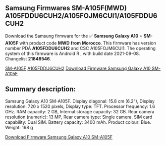 <h2>Samsung Firmwares SM-A105F(MWD) A105FDDU6CUH2/A105FOJM6CUI1/A105FDDU6CUH2</h2>
Download the Samsung firmware for the ✅ <strong>Samsung Galaxy A10 </strong> ⭐ <strong>SM-A105F</strong> with product code <strong>MWD</strong> <strong> from Morocco</strong>. This firmware has version number PDA <strong>A105FDDU6CUH2</strong> and CSC A105FOJM6CUI1. The operating system of this firmware is Android R , with build date 2021-09-08. Changelist <strong>21848546</strong>.


[SM-A105F](https://samfirm.shop/samsung/model/SM-A105F)
[A105FDDU6CUH2](https://samfirm.shop/samsung/pda/A105FDDU6CUH2)
[Download Firmware Samsung Galaxy A10 SM-A105F](https://samfirm.shop/samsung/firmware/454138)
<h2>Summary description:</h2>
<p>Samsung Galaxy A10 SM-A105F. Display diagonal: 15.8 cm (6.2"), Display resolution: 720 x 1520 pixels, Display type: TFT. Processor frequency: 1.6 GHz. RAM capacity: 2 GB, Internal storage capacity: 32 GB. Rear camera resolution (numeric): 13 MP, Rear camera type: Single camera. SIM card capability: Dual SIM. Battery capacity: 3400 mAh. Product colour: Blue. Weight: 168 g</p>


[Download Firmware Samsung Galaxy A10 SM-A105F](https://samfirm.shop/samsung/firmware/454138)
